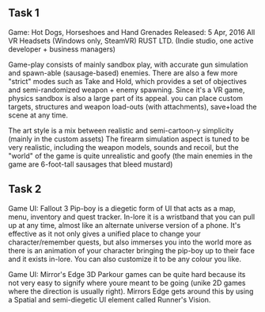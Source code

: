 ## Task 1
Game: Hot Dogs, Horseshoes and Hand Grenades
Released: 5 Apr, 2016
All VR Headsets (Windows only, SteamVR)
RUST LTD. (Indie studio, one active developer + business managers)

Game-play consists of mainly sandbox play, with accurate gun simulation and spawn-able (sausage-based) enemies. There are also a few more "strict" modes such as Take and Hold, which provides a set of objectives and semi-randomized weapon + enemy spawning.
Since it's a VR game, physics sandbox is also a large part of its appeal. you can place custom targets, structures and weapon load-outs (with attachments), save+load the scene at any time.

The art style is a mix between realistic and semi-cartoon-y simplicity (mainly in the custom assets)
The firearm simulation aspect is tuned to be very realistic, including the weapon models, sounds and recoil, but the "world" of the game is quite unrealistic and goofy (the main enemies in the game are 6-foot-tall sausages that bleed mustard)




## Task 2
Game UI: Fallout 3
Pip-boy is a diegetic form of UI that acts as a map, menu, inventory and quest tracker.
In-lore it is a wristband that you can pull up at any time, almost like an alternate universe version of a phone.
It's effective as it not only gives a unified place to change your character/remember quests, but also immerses you into the world more as there is an animation of your character bringing the pip-boy up to their face and it exists in-lore. You can also customize it to be any colour you like.

Game UI: Mirror's Edge
3D Parkour games can be quite hard because its not very easy to signify where youre meant to be going (unike 2D games where the direction is usually right). Mirrors Edge gets around this by using a Spatial and semi-diegetic UI element called Runner's Vision.